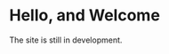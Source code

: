 # Hello, and Welcome
The site is still in development.




<!---

YOSHIKAWA

お客様ホームページのリニューアル案件で、企画提案、デザイン、フロントコーディングまで担当しています。
株式会社吉川組は京都を拠点とする土木建設会社で、地元において多くの基礎施設を手がけています。
サイトのリニューアルの度、若き人材をと入りれようとするため、


Hanplus

Hanplusは中国温州市にあるファッションブランド会社です。
ホームページ(中国向け)の製作を担当しました。
B2C販売のチェーン店であり、国内や海外の希少なるスファッションブランド、雑貨を取り扱い、ギャラリーや展示空間としても利用しています。
ファーストビューは高い天井を特徴とするお店の空間を表現し、全体的に清潔感と洋服のレアル感を表現しています。



Font-end Dev
京都美容専門学校ホームページを実装しました。
フロントコーディングとレスポンシブデザイン、モーションエフェクト
を担当しています。


--->
